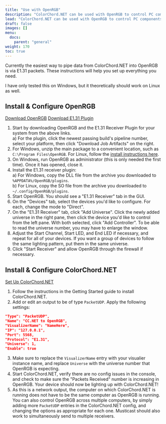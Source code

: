 ```yaml
---
title: "Use with OpenRGB"
description: "ColorChord.NET can be used with OpenRGB to control PC components and peripherals with RGB LEDs."
lead: "ColorChord.NET can be used with OpenRGB to control PC components and peripherals with RGB LEDs."
draft: false
images: []
menu: 
  docs:
    parent: "general"
weight: 170
toc: true
---
```


Currently the easiest way to pipe data from ColorChord.NET into OpenRGB is via E1.31 packets. These instructions will help you set up everything you need.

I have only tested this on Windows, but it theoretically should work on Linux as well.

## Install & Configure OpenRGB
<a class="btn btn-primary btn-lg px-4 mb-2" href="https://gitlab.com/CalcProgrammer1/OpenRGB/-/releases" role="button">Download OpenRGB</a>
<a class="btn btn-primary btn-lg px-4 mb-2" href="https://gitlab.com/OpenRGBDevelopers/OpenRGBE131ReceiverPlugin/-/pipelines" role="button">Download E1.31 Plugin</a>
1) Start by downloading OpenRGB and the E1.31 Receiver Plugin for your system from the above links.  
    a) For the plugin, click the newest passing build's pipeline number, select your platform, then click "Download Job Artifacts" on the right.
2) For Windows, unzip the main package to a convenient location, such as `C:\Program Files\OpenRGB`. For Linux, follow the [install instructions here](https://gitlab.com/CalcProgrammer1/OpenRGB#linux).
3) On Windows, run OpenRGB as administrator (this is only needed the first time). Once it has opened, close it.
4) Install the E1.31 receiver plugin:  
    a) For Windows, copy the DLL file from the archive you downloaded to `%APPDATA%/OpenRGB/plugins`.  
    b) For Linux, copy the SO file from the archive you downloaded to `~/.config/OpenRGB/plugins`.
5) Start OpenRGB. You should see a "E1.31 Receiver" tab in the GUI.
6) On the "Devices" tab, select the devices you'd like to configure. For each, change the mode to "Direct".
7) On the "E1.31 Receiver" tab, click "Add Universe". Click the newly added universe in the right pane, then click the device you'd like to control from the left pane. With both selected, click "Add Controller". To be able to read the universe number, you may have to enlarge the window.
8) Adjust the Start Channel, Start LED, and End LED if necessary, and repeat for all of your devices. If you want a group of devices to follow the same lighting pattern, put them in the same universe.
9) Click "Start Receiver" and allow OpenRGB through the firewall if necessary.

## Install & Configure ColorChord.NET
<a class="btn btn-primary btn-lg px-4 mb-2" href="https://www.colorchord.net/docs/general/gettingstarted/" role="button">Set Up ColorChord.NET</a>
1) Follow the instructions in the Getting Started guide to install ColorChord.NET.
2) Add or edit an output to be of type `PacketUDP`. Apply the following settings:
```json
"Type": "PacketUDP",
"Name": "CC.NET to OpenRGB",
"VisualizerName": "NameHere",
"IP": "127.0.0.1",
"Port": 5568,
"Protocol": "E1.31",
"Universe": 1,
"Enable": true
```
3) Make sure to replace the `VisualizerName` entry with your visualier instance name, and replace `Universe` with the universe number that OpenRGB is expecting.
4) Start ColorChord.NET, verify there are no config issues in the console, and check to make sure the "Packets Received" number is increasing in OpenRGB. Your device should now be lighting up with ColorChord.NET!
5) As this is a network output, the computer on which ColorChord.NET is running does not have to be the same computer as OpenRGB is running. You can also control OpenRGB across multiple computers, by simply adding more `PacketUDP` entries in the ColorChord.NET config, and changing the options as appropriate for each one. Musticast should also work to simultaneously send to multiple receivers.